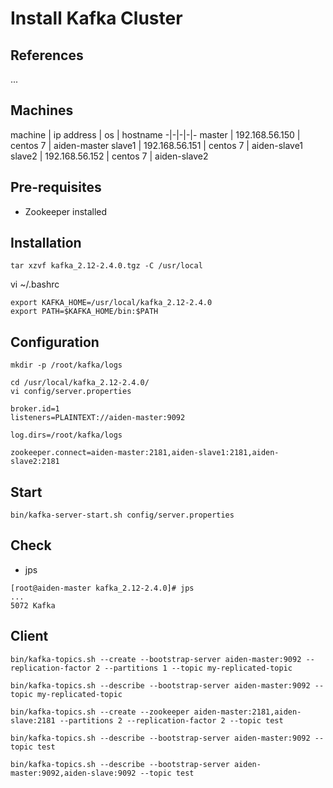 # Install Kafka Cluster

## References

...

## Machines

machine | ip address | os | hostname 
-|-|-|-|-
master | 192.168.56.150 | centos 7 | aiden-master
slave1 | 192.168.56.151 | centos 7 | aiden-slave1
slave2 | 192.168.56.152 | centos 7 | aiden-slave2

## Pre-requisites

- Zookeeper installed


## Installation

```
tar xzvf kafka_2.12-2.4.0.tgz -C /usr/local
```

vi ~/.bashrc
```
export KAFKA_HOME=/usr/local/kafka_2.12-2.4.0
export PATH=$KAFKA_HOME/bin:$PATH
```


## Configuration

```
mkdir -p /root/kafka/logs

cd /usr/local/kafka_2.12-2.4.0/
vi config/server.properties
```

```
broker.id=1
listeners=PLAINTEXT://aiden-master:9092

log.dirs=/root/kafka/logs

zookeeper.connect=aiden-master:2181,aiden-slave1:2181,aiden-slave2:2181
```



## Start

```
bin/kafka-server-start.sh config/server.properties
```

## Check

- jps
```
[root@aiden-master kafka_2.12-2.4.0]# jps
...
5072 Kafka
```


## Client

```
bin/kafka-topics.sh --create --bootstrap-server aiden-master:9092 --replication-factor 2 --partitions 1 --topic my-replicated-topic

bin/kafka-topics.sh --describe --bootstrap-server aiden-master:9092 --topic my-replicated-topic

bin/kafka-topics.sh --create --zookeeper aiden-master:2181,aiden-slave:2181 --partitions 2 --replication-factor 2 --topic test

bin/kafka-topics.sh --describe --bootstrap-server aiden-master:9092 --topic test

bin/kafka-topics.sh --describe --bootstrap-server aiden-master:9092,aiden-slave:9092 --topic test
```


